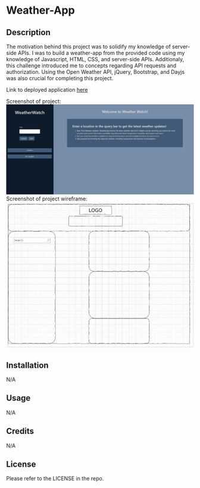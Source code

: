 # Weather-App

## Description

The motivation behind this project was to solidify my knowledge of server-side APIs. I was to build a weather-app from the provided code using my knowledge of Javascript, HTML, CSS, and server-side APIs. Additionaly, this challenge introduced me to concepts regarding API requests and authorization. Using the Open Weather API, jQuery, Bootstrap, and Dayjs was also crucial for completing this project. 

Link to deployed application [here](https://saduhub.github.io/Weather-Forecast-App/)

Screenshot of project:
![Screenshot of project](assets/Weather_App_Screenshot.png)
Screenshot of project wireframe:
![Screenshot of wireframe](assets/Weather_App_Initial_Wireframe_Screenshot.png)

## Installation

N/A

## Usage

N/A

## Credits

N/A

## License

Please refer to the LICENSE in the repo.